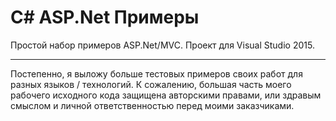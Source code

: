 # C# ASP.Net Примеры

Простой набор примеров ASP.Net/MVC. Проект для Visual Studio 2015.

---

Постепенно, я выложу больше тестовых примеров своих работ для разных языков / технологий. К сожалению, большая часть моего рабочего исходного кода защищена авторскими правами, или здравым смыслом и личной ответственностью перед моими заказчиками.
